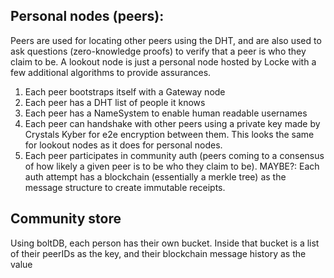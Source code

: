 ## Personal nodes (peers):
Peers are used for locating other peers using the DHT, and are also used to ask questions (zero-knowledge proofs) to verify that a peer is who they claim to be. A lookout node is just a personal node hosted by Locke with a few additional algorithms to provide assurances.

1. Each peer bootstraps itself with a Gateway node
2. Each peer has a DHT list of people it knows
3. Each peer has a NameSystem to enable human readable usernames
4. Each peer can handshake with other peers using a private key made by Crystals Kyber for e2e encryption between them. This looks the same for lookout nodes as it does for personal nodes.
5. Each peer participates in community auth (peers coming to a consensus of how likely a given peer is to be who they claim to be). MAYBE?: Each auth attempt has a blockchain (essentially a merkle tree) as the message structure to create immutable receipts.

## Community store
Using boltDB, each person has their own bucket. Inside that bucket is a list of their peerIDs as the key, and their blockchain message history as the value